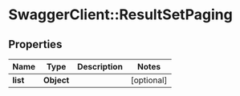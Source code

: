 # SwaggerClient::ResultSetPaging

## Properties
Name | Type | Description | Notes
------------ | ------------- | ------------- | -------------
**list** | **Object** |  | [optional] 


